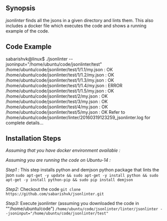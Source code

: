 ## Synopsis

*jsonlinter* finds all the jsons in a given directory and lints them. This also includes a docker file which executes the code and shows a running example of the code.

## Code Example

sabarishvk@linux$ ./jsonlinter --jsoninput="/home/ubuntu/code/jsonlinter/test"
/home/ubuntu/code/jsonlinter/test/1/1.1/my.json : OK
/home/ubuntu/code/jsonlinter/test/1/1.2/my.json : OK
/home/ubuntu/code/jsonlinter/test/1/1.3/my.json : OK
/home/ubuntu/code/jsonlinter/test/1/1.4/my.json : ERROR
/home/ubuntu/code/jsonlinter/test/1/1.5/my.json : OK
/home/ubuntu/code/jsonlinter/test/2/my.json : OK
/home/ubuntu/code/jsonlinter/test/3/my.json : OK
/home/ubuntu/code/jsonlinter/test/4/my.json : OK
/home/ubuntu/code/jsonlinter/test/5/my.json : OK
Refer to /home/ubuntu/code/jsonlinter/linter/20160319123259_jsonlinter.log for complete details...

## Installation Steps

*Assuming that you have docker environment available :* 



*Assuming you are running the code on Ubuntu-14 :*

*Step1 :* This step installs python and demjson python package that lints the json
`sudo apt-get -y update && sudo apt-get -y install python && sudo apt-get -y install python-pip && sudo pip install demjson`

*Step2:* Checkout the code
`git clone https://github.com/sabarishvk/jsonlinter.git`

*Step3:* Execute jsonlinter (assuming you downloaded the code in ""/home/ubuntu/code")
`/home/ubuntu/code/jsonlinter/linter/jsonlinter --jsoninput="/home/ubuntu/code/jsonlinter/test"`
